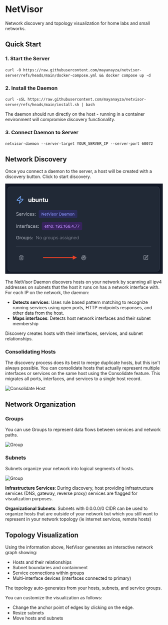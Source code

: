 # NetVisor

Network discovery and topology visualization for home labs and small networks.

## Quick Start

### 1. Start the Server
`curl -O https://raw.githubusercontent.com/mayanayza/netvisor-server/refs/heads/main/docker-compose.yml && docker compose up -d`

### 2. Install the Daemon  
`curl -sSL https://raw.githubusercontent.com/mayanayza/netvisor-server/refs/heads/main/install.sh | bash`

The daemon should run directly on the host - running in a container environment will compromise discovery functionality.

### 3. Connect Daemon to Server
`netvisor-daemon --server-target YOUR_SERVER_IP --server-port 60072`

## Network Discovery

Once you connect a daemon to the server, a host will be created with a discovery button. Click to start discovery.

![Run Discovery](./images/discovery_host.png)

The NetVisor Daemon discovers hosts on your network by scanning all ipv4 addresses on subnets that the host it runs on has a network interface with. For each IP on the network, the daemon:

- **Detects services**: Uses rule based pattern matching to recognize running services using open ports, HTTP endpoints responses, and other data from the host.
- **Maps interfaces**: Detects host network interfaces and their subnet membership

Discovery creates hosts with their interfaces, services, and subnet relationships.

### Consolidating Hosts
The discovery process does its best to merge duplicate hosts, but this isn't always possible. You can consolidate hosts that actually represent multiple interfaces or services on the same host using the Consolidate feature. This migrates all ports, interfaces, and services to a single host record.

![Consolidate Host](./images/consolidate_host)

## Network Organization

### Groups
You can use Groups to represent data flows between services and network paths.

![Group](./images/group)

### Subnets
Subnets organize your network into logical segments of hosts.

![Group](./images/subnet)

**Infrastructure Services**: During discovery, host providing infrastructure services (DNS, gateway, reverse proxy) services are flagged for visualization purposes.

**Organizational Subnets**: Subnets with 0.0.0.0/0 CIDR can be used to organize hosts that are outside of your network but which you still want to represent in your network topology (ie internet services, remote hosts)

## Topology Visualization

Using the information above, NetVisor generates an interactive network graph showing:
- Hosts and their relationships
- Subnet boundaries and containment
- Service connections within groups
- Multi-interface devices (interfaces connected to primary)

The topology auto-generates from your hosts, subnets, and service groups.

You can customize the visualization as follows:
- Change the anchor point of edges by clicking on the edge.
- Resize subnets
- Move hosts and subnets